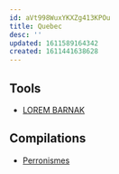 ```yaml
---
id: aVt998WuxYKXZg413KPOu
title: Quebec
desc: ''
updated: 1611589164342
created: 1611441638628
---
```


## Tools

- [LOREM BARNAK](https://lorembarnak.com/)

## Compilations

- [Perronismes](https://www.increvables.com/perronismes.htm)

